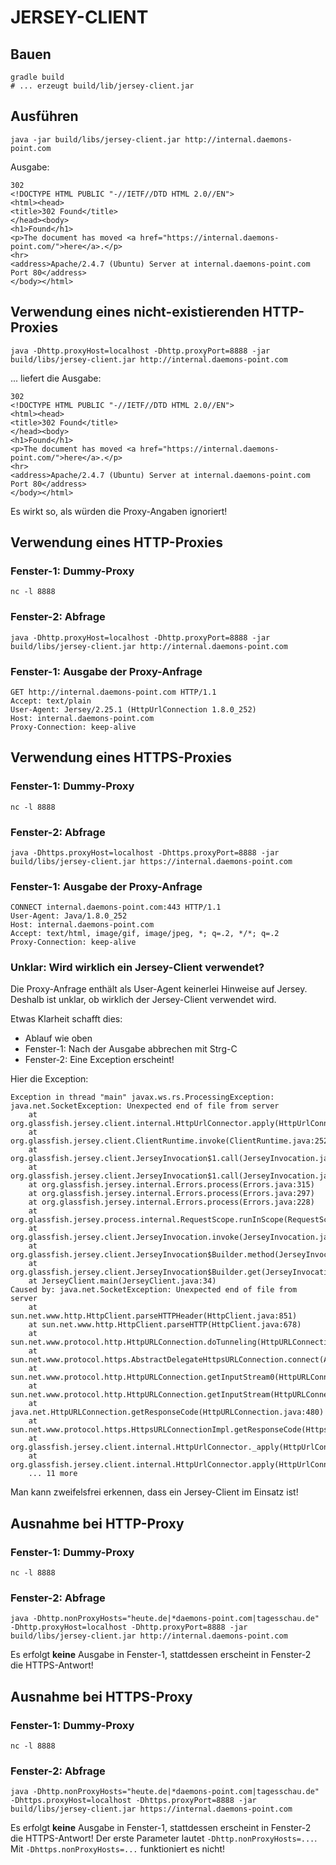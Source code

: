 JERSEY-CLIENT
=============

Bauen
-----

```
gradle build
# ... erzeugt build/lib/jersey-client.jar
```

Ausführen
---------

```
java -jar build/libs/jersey-client.jar http://internal.daemons-point.com
```

Ausgabe:

```
302
<!DOCTYPE HTML PUBLIC "-//IETF//DTD HTML 2.0//EN">
<html><head>
<title>302 Found</title>
</head><body>
<h1>Found</h1>
<p>The document has moved <a href="https://internal.daemons-point.com/">here</a>.</p>
<hr>
<address>Apache/2.4.7 (Ubuntu) Server at internal.daemons-point.com Port 80</address>
</body></html>
```

Verwendung eines nicht-existierenden HTTP-Proxies
-------------------------------------------------

```
java -Dhttp.proxyHost=localhost -Dhttp.proxyPort=8888 -jar build/libs/jersey-client.jar http://internal.daemons-point.com
```

... liefert die Ausgabe:

```
302
<!DOCTYPE HTML PUBLIC "-//IETF//DTD HTML 2.0//EN">
<html><head>
<title>302 Found</title>
</head><body>
<h1>Found</h1>
<p>The document has moved <a href="https://internal.daemons-point.com/">here</a>.</p>
<hr>
<address>Apache/2.4.7 (Ubuntu) Server at internal.daemons-point.com Port 80</address>
</body></html>
```

Es wirkt so, als würden die Proxy-Angaben ignoriert!

Verwendung eines HTTP-Proxies
-----------------------------

### Fenster-1: Dummy-Proxy

```
nc -l 8888
```

### Fenster-2: Abfrage

```
java -Dhttp.proxyHost=localhost -Dhttp.proxyPort=8888 -jar build/libs/jersey-client.jar http://internal.daemons-point.com
```

### Fenster-1: Ausgabe der Proxy-Anfrage

```
GET http://internal.daemons-point.com HTTP/1.1
Accept: text/plain
User-Agent: Jersey/2.25.1 (HttpUrlConnection 1.8.0_252)
Host: internal.daemons-point.com
Proxy-Connection: keep-alive
```

Verwendung eines HTTPS-Proxies
------------------------------

### Fenster-1: Dummy-Proxy

```
nc -l 8888
```

### Fenster-2: Abfrage

```
java -Dhttps.proxyHost=localhost -Dhttps.proxyPort=8888 -jar build/libs/jersey-client.jar https://internal.daemons-point.com
```

### Fenster-1: Ausgabe der Proxy-Anfrage

```
CONNECT internal.daemons-point.com:443 HTTP/1.1
User-Agent: Java/1.8.0_252
Host: internal.daemons-point.com
Accept: text/html, image/gif, image/jpeg, *; q=.2, */*; q=.2
Proxy-Connection: keep-alive
```

### Unklar: Wird wirklich ein Jersey-Client verwendet?

Die Proxy-Anfrage enthält als User-Agent keinerlei Hinweise auf Jersey.
Deshalb ist unklar, ob wirklich der Jersey-Client verwendet wird.

Etwas Klarheit schafft dies:

- Ablauf wie oben
- Fenster-1: Nach der Ausgabe abbrechen mit Strg-C
- Fenster-2: Eine Exception erscheint!

Hier die Exception:

```
Exception in thread "main" javax.ws.rs.ProcessingException: java.net.SocketException: Unexpected end of file from server
	at org.glassfish.jersey.client.internal.HttpUrlConnector.apply(HttpUrlConnector.java:287)
	at org.glassfish.jersey.client.ClientRuntime.invoke(ClientRuntime.java:252)
	at org.glassfish.jersey.client.JerseyInvocation$1.call(JerseyInvocation.java:684)
	at org.glassfish.jersey.client.JerseyInvocation$1.call(JerseyInvocation.java:681)
	at org.glassfish.jersey.internal.Errors.process(Errors.java:315)
	at org.glassfish.jersey.internal.Errors.process(Errors.java:297)
	at org.glassfish.jersey.internal.Errors.process(Errors.java:228)
	at org.glassfish.jersey.process.internal.RequestScope.runInScope(RequestScope.java:444)
	at org.glassfish.jersey.client.JerseyInvocation.invoke(JerseyInvocation.java:681)
	at org.glassfish.jersey.client.JerseyInvocation$Builder.method(JerseyInvocation.java:411)
	at org.glassfish.jersey.client.JerseyInvocation$Builder.get(JerseyInvocation.java:311)
	at JerseyClient.main(JerseyClient.java:34)
Caused by: java.net.SocketException: Unexpected end of file from server
	at sun.net.www.http.HttpClient.parseHTTPHeader(HttpClient.java:851)
	at sun.net.www.http.HttpClient.parseHTTP(HttpClient.java:678)
	at sun.net.www.protocol.http.HttpURLConnection.doTunneling(HttpURLConnection.java:2061)
	at sun.net.www.protocol.https.AbstractDelegateHttpsURLConnection.connect(AbstractDelegateHttpsURLConnection.java:183)
	at sun.net.www.protocol.http.HttpURLConnection.getInputStream0(HttpURLConnection.java:1570)
	at sun.net.www.protocol.http.HttpURLConnection.getInputStream(HttpURLConnection.java:1498)
	at java.net.HttpURLConnection.getResponseCode(HttpURLConnection.java:480)
	at sun.net.www.protocol.https.HttpsURLConnectionImpl.getResponseCode(HttpsURLConnectionImpl.java:352)
	at org.glassfish.jersey.client.internal.HttpUrlConnector._apply(HttpUrlConnector.java:399)
	at org.glassfish.jersey.client.internal.HttpUrlConnector.apply(HttpUrlConnector.java:285)
	... 11 more
```

Man kann zweifelsfrei erkennen, dass ein Jersey-Client im Einsatz ist!

Ausnahme bei HTTP-Proxy
------------------------

### Fenster-1: Dummy-Proxy

```
nc -l 8888
```

### Fenster-2: Abfrage

```
java -Dhttp.nonProxyHosts="heute.de|*daemons-point.com|tagesschau.de" -Dhttp.proxyHost=localhost -Dhttp.proxyPort=8888 -jar build/libs/jersey-client.jar http://internal.daemons-point.com
```

Es erfolgt **keine** Ausgabe in Fenster-1, stattdessen erscheint in Fenster-2 die HTTPS-Antwort!

Ausnahme bei HTTPS-Proxy
------------------------

### Fenster-1: Dummy-Proxy

```
nc -l 8888
```

### Fenster-2: Abfrage

```
java -Dhttp.nonProxyHosts="heute.de|*daemons-point.com|tagesschau.de" -Dhttps.proxyHost=localhost -Dhttps.proxyPort=8888 -jar build/libs/jersey-client.jar https://internal.daemons-point.com
```

Es erfolgt **keine** Ausgabe in Fenster-1, stattdessen erscheint in Fenster-2 die HTTPS-Antwort!
Der erste Parameter lautet `-Dhttp.nonProxyHosts=...`. Mit `-Dhttps.nonProxyHosts=...` funktioniert
es nicht!
